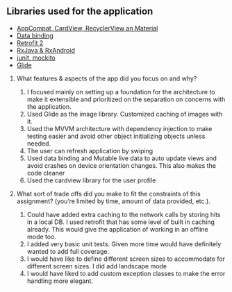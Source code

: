 
Libraries used for the application
------------------------------------
* [AppCompat, CardView, RecyclerView an Material](http://developer.android.com/intl/es/tools/support-library/index.html)
* [Data binding](https://erikjhordan-rey.github.io/blog/2015/12/15/ANDROID-databinding-android.html)
* [Retrofit 2](http://square.github.io/retrofit/)
* [RxJava & RxAndroid](https://github.com/ReactiveX/RxAndroid)
* [junit, mockito](http://mockito.org/)
* [Glide](https://bumptech.github.io/glide/)

1. What features & aspects of the app did you focus on and why? 
   1. I focused mainly on setting up a foundation for the architecture to make it extensible and prioritized on the 
       separation on concerns with the application.
   2. Used Glide as the image library. Customized caching of images with it.
   3. Used the MVVM architecture with dependency injection to make testing easier and avoid other object initializing objects unless needed.
   4. The user can refresh application by swiping
   5. Used data binding and Mutable live data to auto update views and avoid crashes on device orientation changes. This also makes the code cleaner
   6. Used the cardview library for the user profile

    
2. What sort of trade offs did you make to fit the constraints of this assignment? (you’re
   limited by time, amount of data provided, etc.). 
   1. Could have added extra caching to the network calls by storing hits in a local DB. I used retrofit
      that has some level of built in caching already. This would give the application of working in an offline mode too.
   2. I added very basic unit tests. Given more time would have definitely wanted to add full coverage.
   3. I would have like to define different screen sizes to accommodate for different screen sizes. I did add landscape mode
   4. I would have liked to add custom exception classes to make the error handling more elegant.
   
 

